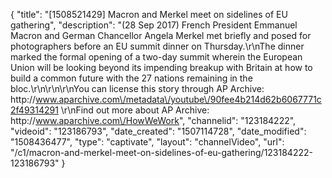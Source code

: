 {
    "title": "[1508521429] Macron and Merkel meet on sidelines of EU gathering",
    "description": "(28 Sep 2017) French President Emmanuel Macron and German Chancellor Angela Merkel met briefly and posed for photographers before an EU summit dinner on Thursday.\r\nThe dinner marked the formal opening of a two-day summit wherein the European Union will be looking beyond its impending breakup with Britain at how to build a common future with the 27 nations remaining in the bloc.\r\n\r\n\r\nYou can license this story through AP Archive: http:\/\/www.aparchive.com\/metadata\/youtube\/90fee4b214d62b6067771c2f49314291 \r\nFind out more about AP Archive: http:\/\/www.aparchive.com\/HowWeWork",
    "channelid": "123184222",
    "videoid": "123186793",
    "date_created": "1507114728",
    "date_modified": "1508436477",
    "type": "captivate",
    "layout": "channelVideo",
    "url": "\/c1\/macron-and-merkel-meet-on-sidelines-of-eu-gathering\/123184222-123186793"
}